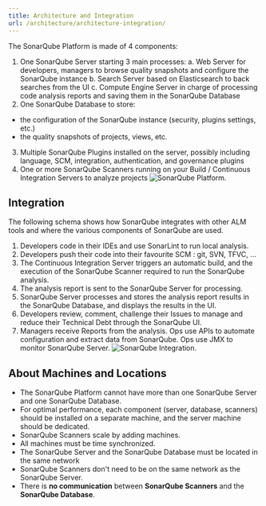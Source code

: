 ```yaml
---
title: Architecture and Integration
url: /architecture/architecture-integration/
---
```

The SonarQube Platform is made of 4 components:

1. One SonarQube Server starting 3 main processes:
a. Web Server for developers, managers to browse quality snapshots and configure the SonarQube instance
b. Search Server based on Elasticsearch to back searches from the UI
c. Compute Engine Server in charge of processing code analysis reports and saving them in the SonarQube Database
2. One SonarQube Database to store:
* the configuration of the SonarQube instance (security, plugins settings, etc.)
* the quality snapshots of projects, views, etc.
3. Multiple SonarQube Plugins installed on the server, possibly including language, SCM, integration, authentication, and governance plugins
4. One or more SonarQube Scanners running on your Build / Continuous Integration Servers to analyze projects
![SonarQube Platform.](/images/architecture-scanning.png)

## Integration
The following schema shows how SonarQube integrates with other ALM tools and where the various components of SonarQube are used.

1. Developers code in their IDEs and use SonarLint to run local analysis.
2. Developers push their code into their favourite SCM : git, SVN, TFVC, ...
3. The Continuous Integration Server triggers an automatic build, and the execution of the SonarQube Scanner required to run the SonarQube analysis.
4. The analysis report is sent to the SonarQube Server for processing.
5. SonarQube Server processes and stores the analysis report results in the SonarQube Database, and displays the results in the UI.
6. Developers review, comment, challenge their Issues to manage and reduce their Technical Debt through the SonarQube UI.
7. Managers receive Reports from the analysis.
Ops use APIs to automate configuration and extract data from SonarQube.
Ops use JMX to monitor SonarQube Server.
![SonarQube Integration.](/images/architecture-integrate.png)

## About Machines and Locations
* The SonarQube Platform cannot have more than one SonarQube Server and one SonarQube Database.
* For optimal performance, each component (server, database, scanners) should be installed on a separate machine, and the server machine should be dedicated.
* SonarQube Scanners scale by adding machines.
* All machines must be time synchronized.
* The SonarQube Server and the SonarQube Database must be located in the same network
* SonarQube Scanners don't need to be on the same network as the SonarQube Server.
* There is **no communication** between **SonarQube Scanners** and the **SonarQube Database**.
